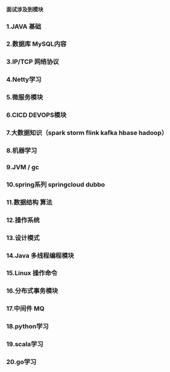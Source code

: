 #### 面试涉及到模块
### 1.JAVA 基础
### 2.数据库 MySQL内容  
### 3.IP/TCP 网络协议
### 4.Netty学习
### 5.微服务模块
### 6.CICD DEVOPS模块
### 7.大数据知识（spark storm flink kafka hbase hadoop）
### 8.机器学习
### 9.JVM / gc
### 10.spring系列 springcloud dubbo
### 11.数据结构 算法
### 12.操作系统
### 13.设计模式
### 14.Java 多线程编程模块
### 15.Linux 操作命令
### 16.分布式事务模块
### 17.中间件 MQ
### 18.python学习
### 19.scala学习
### 20.go学习

